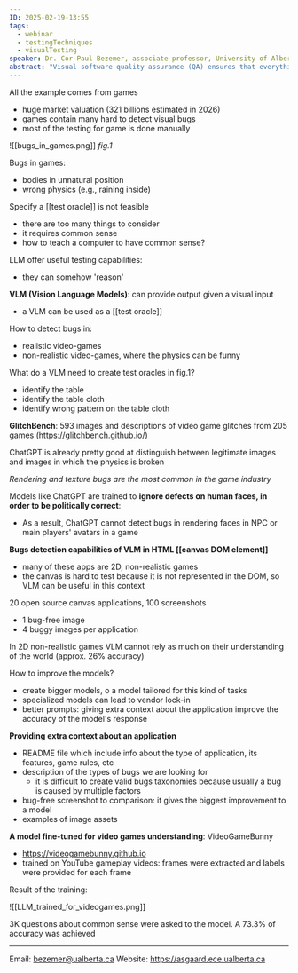 ```yaml
---
ID: 2025-02-19-13:55
tags:
  - webinar
  - testingTechniques
  - visualTesting
speaker: Dr. Cor-Paul Bezemer, associate professor, University of Alberta
abstract: "Visual software quality assurance (QA) ensures that everything displayed on the screen looks as expected. Because visual QA is challenging to automate it is mostly done manually or through snapshot testing by comparing screenshots. However, manual testing does not scale well, and snapshot testing leads to many false positives for modern intelligent software due to its non-determinism. For example, AI-driven non- player characters (NPCs) in a game or personalized experiences on a website may cause differences between screenshots. To complicate matters, many visual anomalies (such as stylistic issues) require commonsense reasoning to detect, which traditional testing techniques cannot do. In my lab, we focus on visual quality assurance using vision language models. In my talk, I will give an overview of some of our most recent work on using vision language models for visual bug analysis for games.Bio: Cor-Paul Bezemer (he/his) is an Associate Professor in the Electrical and Computer Engineering department at the University of Alberta. He is the Canada Research Chair (CRC) in Quality Assurance of Intelligent Systems. He heads the Analytics of Software, GAmes And Repository Data (ASGAARD) lab. Before that, he was a postdoctoral research fellow in the Software Analysis and Intelligence Lab (SAIL) at Queen’s University in Kingston, Canada. His research interests cover a wide variety of software engineering and performance engineering-related topics. His work has been published at premier software engineering and [[machine learning]] venues such as the TSE and EMSE journals and the ICSE, ESEC-FSE, CVPR and NeurIPS conferences. Before moving to Canada, he studied at Delft University of Technology in the Netherlands, where he received his BSc (2007), MSc (2009) and PhD (2014) degrees in Computer Science."
---
```

All the example comes from games
- huge market valuation (321 billions estimated in 2026)
- games contain many hard to detect visual bugs
- most of the testing for game is done manually

![[bugs_in_games.png]]
*fig.1*

Bugs in games:
- bodies in unnatural position
- wrong physics (e.g., raining inside)

Specify a [[test oracle]] is not feasible
- there are too many things to consider
- it requires common sense
- how to teach a computer to have common sense?

LLM offer useful testing capabilities:
- they can somehow 'reason'

**VLM (Vision Language Models)**: can provide output given a visual input
- a VLM can be used as a [[test oracle]]

How to detect bugs in:
- realistic video-games
- non-realistic video-games, where the physics can be funny

What do a VLM need to create test oracles in fig.1?
- identify the table
- identify the table cloth
- identify wrong pattern on the table cloth

**GlitchBench**: 593 images and descriptions of video game glitches from 205 games (https://glitchbench.github.io/)

ChatGPT is already pretty good at distinguish between legitimate images and images in which the physics is broken

*Rendering and texture bugs are the most common in the game industry*

Models like ChatGPT are trained to **ignore defects on human faces, in order to be politically correct**:
- As a result, ChatGPT cannot detect bugs in rendering faces in NPC or main players' avatars in a game

**Bugs detection capabilities of VLM in HTML [[canvas DOM element]]**
- many of these apps are 2D, non-realistic games
- the canvas is hard to test because it is not represented in the DOM, so VLM can be useful in this context

20 open source canvas applications, 100 screenshots
- 1 bug-free image
- 4 buggy images per application

In 2D non-realistic games VLM cannot rely as much on their understanding of the world (approx. 26% accuracy)

How to improve the models?
- create bigger models, o a model tailored for this kind of tasks
- specialized models can lead to vendor lock-in
- better prompts: giving extra context about the application improve the accuracy of the model's response

**Providing extra context about an application**
- README file which include info about the type of application, its features, game rules, etc
- description of the types of bugs we are looking for
	- it is difficult to create valid bugs taxonomies because usually a bug is caused by multiple factors
- bug-free screenshot to comparison: it gives the biggest improvement to a model
- examples of image assets

**A model fine-tuned for video games understanding**: VideoGameBunny
- https://videogamebunny.github.io
- trained on YouTube gameplay videos: frames were extracted and labels were provided for each frame

Result of the training:

![[LLM_trained_for_videogames.png]]

3K questions about common sense were asked to the model. A 73.3% of accuracy was achieved

---

Email: bezemer@ualberta.ca
Website: https://asgaard.ece.ualberta.ca